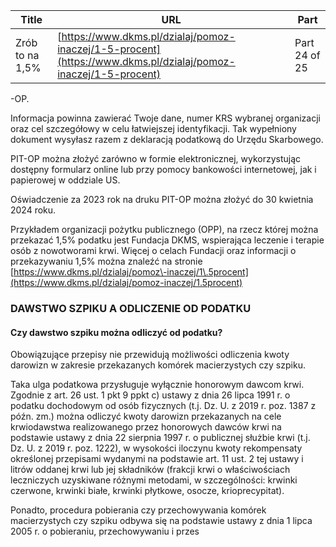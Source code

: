 | **Title**       | **URL**           | **Part**              |
|-----------------|-------------------|-----------------------|
| Zrób to na 1,5%         | [https://www.dkms.pl/dzialaj/pomoz-inaczej/1-5-procent](https://www.dkms.pl/dzialaj/pomoz-inaczej/1-5-procent)    | Part 24 of 25          |

\-OP.


Informacja powinna zawierać Twoje dane, numer KRS wybranej organizacji oraz cel szczegółowy w celu łatwiejszej identyfikacji. Tak wypełniony dokument wysyłasz razem z deklaracją podatkową do Urzędu Skarbowego.


PIT\-OP można złożyć zarówno w formie elektronicznej, wykorzystując dostępny formularz online lub przy pomocy bankowości internetowej, jak i papierowej w oddziale US.


Oświadczenie za 2023 rok na druku PIT\-OP można złożyć do 30 kwietnia 2024 roku.


Przykładem organizacji pożytku publicznego (OPP), na rzecz której można przekazać 1,5% podatku jest Fundacja DKMS, wspierająca leczenie i terapie osób z nowotworami krwi. Więcej o celach Fundacji oraz informacji o przekazywaniu 1,5% można znaleźć na stronie [https://www.dkms.pl/dzialaj/pomoz\-inaczej/1\.5procent](https://www.dkms.pl/dzialaj/pomoz-inaczej/1.5procent)


### DAWSTWO SZPIKU A ODLICZENIE OD PODATKU

#### Czy dawstwo szpiku można odliczyć od podatku?

Obowiązujące przepisy nie przewidują możliwości odliczenia kwoty darowizn w zakresie przekazanych komórek macierzystych czy szpiku.


Taka ulga podatkowa przysługuje wyłącznie honorowym dawcom krwi. Zgodnie z art. 26 ust. 1 pkt 9 ppkt c) ustawy z dnia 26 lipca 1991 r. o podatku dochodowym od osób fizycznych (t.j. Dz. U. z 2019 r. poz. 1387 z późn. zm.) można odliczyć kwoty darowizn przekazanych na cele krwiodawstwa realizowanego przez honorowych dawców krwi na podstawie ustawy z dnia 22 sierpnia 1997 r. o publicznej służbie krwi (t.j. Dz. U. z 2019 r. poz. 1222\), w wysokości iloczynu kwoty rekompensaty określonej przepisami wydanymi na podstawie art. 11 ust. 2 tej ustawy i litrów oddanej krwi lub jej składników (frakcji krwi o właściwościach leczniczych uzyskiwane różnymi metodami, w szczególności: krwinki czerwone, krwinki białe, krwinki płytkowe, osocze, krioprecypitat).


Ponadto, procedura pobierania czy przechowywania komórek macierzystych czy szpiku odbywa się na podstawie ustawy z dnia 1 lipca 2005 r. o pobieraniu, przechowywaniu i przes